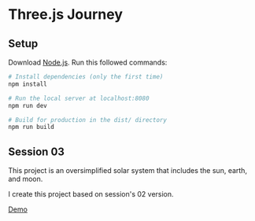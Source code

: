 # Three.js Journey

## Setup

Download [Node.js](https://nodejs.org/en/download/).
Run this followed commands:

```bash
# Install dependencies (only the first time)
npm install

# Run the local server at localhost:8080
npm run dev

# Build for production in the dist/ directory
npm run build
```

## Session 03

This project is an oversimplified solar system that includes the sun, earth, and moon.

I create this project based on session's 02 version.

[Demo](https://threejs-solar-system.netlify.app/)

